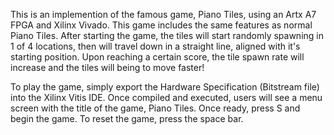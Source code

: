 This is an implemention of the famous game, Piano Tiles, using an Artx A7 FPGA and Xilinx Vivado. This game includes the same features as normal Piano Tiles. After starting the game, the tiles will start randomly spawning in 1 of 4 locations, then will travel down in a straight line, aligned with it's starting position. Upon reaching a certain score, the tile spawn rate will increase and the tiles will being to move faster! 

To play the game, simply export the Hardware Specification (Bitstream file) into the Xilinx Vitis IDE. Once compiled and executed, users will see a menu screen with the title of the game, Piano Tiles. Once ready, press S and begin the game. To reset the game, press the space bar. 
